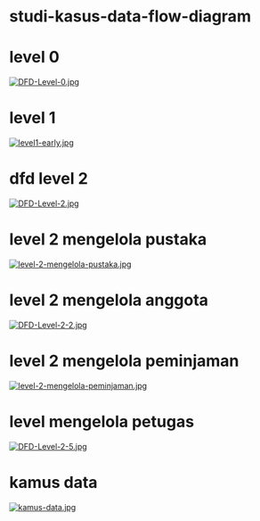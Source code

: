 # studi-kasus-data-flow-diagram
# level 0
[![DFD-Level-0.jpg](https://i.postimg.cc/Dzs8HZVH/DFD-Level-0.jpg)](https://postimg.cc/v1YY6GZt)

# level 1
[![level1-early.jpg](https://i.postimg.cc/VNyNq8SR/level1-early.jpg)](https://postimg.cc/cvmZWPBg)

# dfd level 2
[![DFD-Level-2.jpg](https://i.postimg.cc/Y9sZFp02/DFD-Level-2.jpg)](https://postimg.cc/62CMJxCF)

# level 2 mengelola pustaka
[![level-2-mengelola-pustaka.jpg](https://i.postimg.cc/85QT6B0n/level-2-mengelola-pustaka.jpg)](https://postimg.cc/hJsFFxg9)

# level 2 mengelola anggota
[![DFD-Level-2-2.jpg](https://i.postimg.cc/fR1vYJjr/DFD-Level-2-2.jpg)](https://postimg.cc/sM9SrfLY)

# level 2 mengelola peminjaman
[![level-2-mengelola-peminjaman.jpg](https://i.postimg.cc/yx8tgDsb/level-2-mengelola-peminjaman.jpg)](https://postimg.cc/JDSPS4yN)

# level mengelola petugas
[![DFD-Level-2-5.jpg](https://i.postimg.cc/02MMDZW9/DFD-Level-2-5.jpg)](https://postimg.cc/zVNG1wYQ)

# kamus data
[![kamus-data.jpg](https://i.postimg.cc/3xjwFqgQ/kamus-data.jpg)](https://postimg.cc/hXjgSpy2)